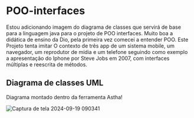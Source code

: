 # POO-interfaces
 Estou adicionando imagem do diagrama de classes que servirá de base para a linguagem java para o projeto de POO interfaces.
 Muito boa a didática de ensino da Dio, pela primeira vez comecei a entender POO.
 Este Projeto tenta imitar O contexto de três app de um sistema mobile, um navegador, um reprodutor de mídia e um telefone seguindo como exemplo a apresentação do Iphone por Steve Jobs em 2007, com interfaces múltiplas e reescrita de métodos.
 
 ## Diagrama de classes UML
 Diagrama montado dentro da ferramenta Astha!
 
 ![Captura de tela 2024-09-19 090341](https://github.com/user-attachments/assets/51f9a886-9abf-4f81-9a90-a1c4ab535706)
